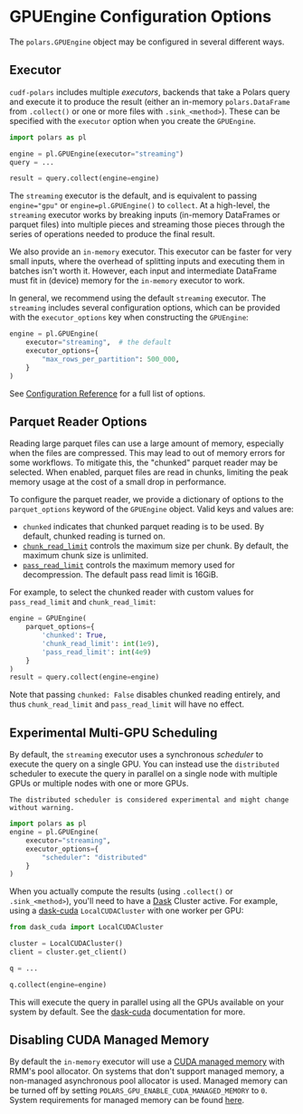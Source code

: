# GPUEngine Configuration Options

The `polars.GPUEngine` object may be configured in several different ways.

## Executor

`cudf-polars` includes multiple *executors*, backends that take a Polars query and execute it to produce the result (either an in-memory `polars.DataFrame` from `.collect()` or one or more files with `.sink_<method>`). These can be specified with the `executor` option when you create the `GPUEngine`.

```python
import polars as pl

engine = pl.GPUEngine(executor="streaming")
query = ...

result = query.collect(engine=engine)
```

The `streaming` executor is the default, and is equivalent to passing
`engine="gpu"` or `engine=pl.GPUEngine()` to `collect`. At a high-level, the
`streaming` executor works by breaking inputs (in-memory DataFrames or parquet
files) into multiple pieces and streaming those pieces through the series of
operations needed to produce the final result.

We also provide an `in-memory` executor. This executor can be faster for very
small inputs, where the overhead of splitting inputs and executing them in
batches isn't worth it. However, each input and intermediate DataFrame must fit
in (device) memory for the `in-memory` executor to work.

In general, we recommend using the default `streaming` executor. The `streaming`
includes several configuration options, which can be provided with the `executor_options`
key when constructing the `GPUEngine`:

```python
engine = pl.GPUEngine(
    executor="streaming",  # the default
    executor_options={
        "max_rows_per_partition": 500_000,
    }
)
```

See [Configuration Reference](#cudf-polars-api) for a full list of options.

## Parquet Reader Options

Reading large parquet files can use a large amount of memory, especially when the files are compressed. This may lead to out of memory errors for some workflows. To mitigate this, the "chunked" parquet reader may be selected. When enabled, parquet files are read in chunks, limiting the peak memory usage at the cost of a small drop in performance.

To configure the parquet reader, we provide a dictionary of options to the `parquet_options` keyword of the `GPUEngine` object. Valid keys and values are:
- `chunked` indicates that chunked parquet reading is to be used. By default, chunked reading is turned on.
- [`chunk_read_limit`](https://docs.rapids.ai/api/libcudf/legacy/classcudf_1_1io_1_1chunked__parquet__reader#aad118178b7536b7966e3325ae1143a1a) controls the maximum size per chunk. By default, the maximum chunk size is unlimited.
- [`pass_read_limit`](https://docs.rapids.ai/api/libcudf/legacy/classcudf_1_1io_1_1chunked__parquet__reader#aad118178b7536b7966e3325ae1143a1a) controls the maximum memory used for decompression. The default pass read limit is 16GiB.

For example, to select the chunked reader with custom values for `pass_read_limit` and `chunk_read_limit`:
```python
engine = GPUEngine(
    parquet_options={
        'chunked': True,
        'chunk_read_limit': int(1e9),
        'pass_read_limit': int(4e9)
    }
)
result = query.collect(engine=engine)
```
Note that passing `chunked: False` disables chunked reading entirely, and thus `chunk_read_limit` and `pass_read_limit` will have no effect.

## Experimental Multi-GPU Scheduling

By default, the `streaming` executor uses a synchronous *scheduler* to execute
the query on a single GPU. You can instead use the `distributed` scheduler to
execute the query in parallel on a single node with multiple GPUs or multiple
nodes with one or more GPUs.

```{note}
The distributed scheduler is considered experimental and might change without warning.
```

```python
import polars as pl
engine = pl.GPUEngine(
    executor="streaming",
    executor_options={
        "scheduler": "distributed"
    }
)
```

When you actually compute the results (using `.collect()` or `.sink_<method>`),
you'll need to have a [Dask](http://dask.org/) Cluster active. For example,
using a [dask-cuda](https://docs.rapids.ai/api/dask-cuda/stable/)
`LocalCUDACluster` with one worker per GPU:

```python
from dask_cuda import LocalCUDACluster

cluster = LocalCUDACluster()
client = cluster.get_client()

q = ...

q.collect(engine=engine)
```

This will execute the query in parallel using all the GPUs available on your
system by default. See the
[dask-cuda](https://docs.rapids.ai/api/dask-cuda/stable/) documentation for
more.

## Disabling CUDA Managed Memory

By default the `in-memory` executor will use a [CUDA managed memory](https://docs.nvidia.com/cuda/cuda-c-programming-guide/index.html#unified-memory-introduction) with RMM's pool allocator. On systems that don't support managed memory, a non-managed asynchronous pool
allocator is used.
Managed memory can be turned off by setting `POLARS_GPU_ENABLE_CUDA_MANAGED_MEMORY` to `0`. System requirements for managed memory can be found [here](
https://docs.nvidia.com/cuda/cuda-c-programming-guide/index.html#system-requirements-for-unified-memory).
